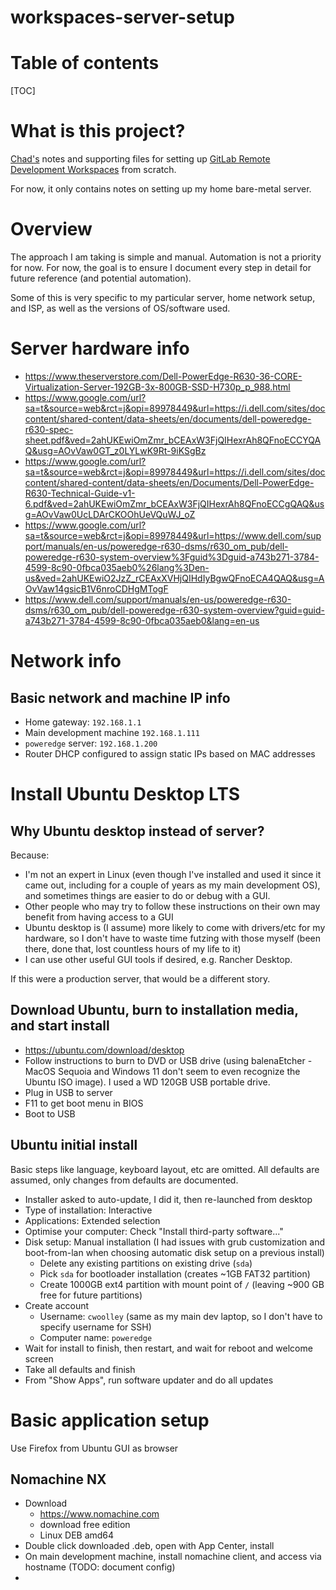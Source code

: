 # workspaces-server-setup

# Table of contents

[TOC]

# What is this project?

[Chad's](https://gitlab.com/cwoolley-gitlab) notes and supporting files for setting up [GitLab Remote Development Workspaces](https://docs.gitlab.com/ee/user/workspace/) from scratch.

For now, it only contains notes on setting up my home bare-metal server.

# Overview

The approach I am taking is simple and manual. Automation is not a priority for now. For now, the goal is to ensure I document every step in detail for future reference (and potential automation).

Some of this is very specific to my particular server, home network setup, and ISP, as well as the versions of OS/software used.

# Server hardware info

- https://www.theserverstore.com/Dell-PowerEdge-R630-36-CORE-Virtualization-Server-192GB-3x-800GB-SSD-H730p_p_988.html
- https://www.google.com/url?sa=t&source=web&rct=j&opi=89978449&url=https://i.dell.com/sites/doccontent/shared-content/data-sheets/en/documents/dell-poweredge-r630-spec-sheet.pdf&ved=2ahUKEwiOmZmr_bCEAxW3FjQIHexrAh8QFnoECCYQAQ&usg=AOvVaw0GT_z0LYLwK9Rt-9iKSgBz
- https://www.google.com/url?sa=t&source=web&rct=j&opi=89978449&url=https://i.dell.com/sites/doccontent/shared-content/data-sheets/en/Documents/Dell-PowerEdge-R630-Technical-Guide-v1-6.pdf&ved=2ahUKEwiOmZmr_bCEAxW3FjQIHexrAh8QFnoECCgQAQ&usg=AOvVaw0UcLDArCKOOhUeVQuWJ_oZ
- https://www.google.com/url?sa=t&source=web&rct=j&opi=89978449&url=https://www.dell.com/support/manuals/en-us/poweredge-r630-dsms/r630_om_pub/dell-poweredge-r630-system-overview%3Fguid%3Dguid-a743b271-3784-4599-8c90-0fbca035aeb0%26lang%3Den-us&ved=2ahUKEwiO2JzZ_rCEAxXVHjQIHdIyBgwQFnoECA4QAQ&usg=AOvVaw14gsicB1V6nroCDHgMTogF
- https://www.dell.com/support/manuals/en-us/poweredge-r630-dsms/r630_om_pub/dell-poweredge-r630-system-overview?guid=guid-a743b271-3784-4599-8c90-0fbca035aeb0&lang=en-us

# Network info

## Basic network and machine IP info

- Home gateway: `192.168.1.1`
- Main development machine `192.168.1.111`
- `poweredge` server: `192.168.1.200`
- Router DHCP configured to assign static IPs based on MAC addresses

# Install Ubuntu Desktop LTS

## Why Ubuntu desktop instead of server?

Because:

- I'm not an expert in Linux (even though I've installed and used it since it came out, including for a couple of years as my main development OS), and sometimes things are easier to do or debug with a GUI.
- Other people who may try to follow these instructions on their own may benefit from having access to a GUI
- Ubuntu desktop is (I assume) more likely to come with drivers/etc for my hardware, so I don't have to waste time futzing with those myself (been there, done that, lost countless hours of my life to it)
- I can use other useful GUI tools if desired, e.g. Rancher Desktop.

If this were a production server, that would be a different story.

## Download Ubuntu, burn to installation media, and start install

- https://ubuntu.com/download/desktop
- Follow instructions to burn to DVD or USB drive (using balenaEtcher - MacOS Sequoia and Windows 11 don't seem to even recognize the Ubuntu ISO image). I used a WD 120GB USB portable drive.
- Plug in USB to server
- F11 to get boot menu in BIOS
- Boot to USB

## Ubuntu initial install

Basic steps like language, keyboard layout, etc are omitted. All defaults are assumed, only changes from defaults are documented.

- Installer asked to auto-update, I did it, then re-launched from desktop
- Type of installation: Interactive
- Applications: Extended selection
- Optimise your computer: Check "Install third-party software..."
- Disk setup: Manual installation (I had issues with grub customization and boot-from-lan when choosing automatic disk setup on a previous install)
    - Delete any existing partitions on existing drive (`sda`)
    - Pick `sda` for bootloader installation (creates ~1GB FAT32 partition)
    - Create 1000GB ext4 partition with mount point of `/` (leaving ~900 GB free for future partitions)
- Create account
    - Username: `cwoolley` (same as my main dev laptop, so I don't have to specify username for SSH)
    - Computer name: `poweredge`
- Wait for install to finish, then restart, and wait for reboot and welcome screen
- Take all defaults and finish
- From "Show Apps", run software updater and do all updates

# Basic application setup

Use Firefox from Ubuntu GUI as browser

## Nomachine NX

- Download
    - https://www.nomachine.com
    - download free edition
    - Linux DEB amd64
- Double click downloaded .deb, open with App Center, install
- On main development machine, install nomachine client, and access via hostname (TODO: document config)
- 


